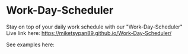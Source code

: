 # Work-Day-Scheduler
Stay on top of your daily work schedule with our "Work-Day-Scheduler"
Live link here: https://miketsypan89.github.io/Work-Day-Scheduler/

See examples here:

